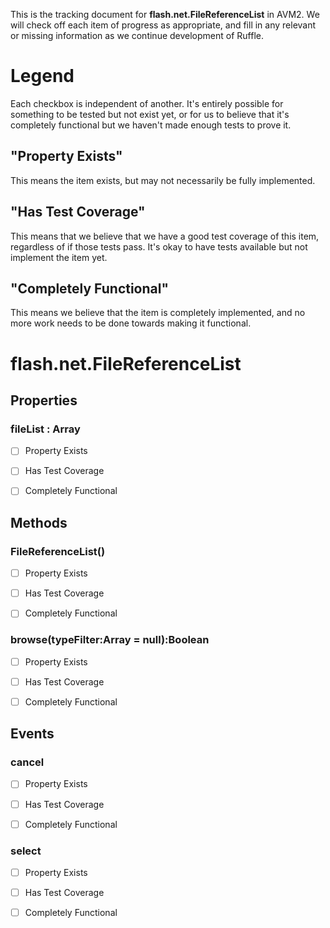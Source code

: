 This is the tracking document for **flash.net.FileReferenceList** in AVM2. We will check off each item of progress as appropriate, and fill in any relevant or missing information as we continue development of Ruffle.
# Legend

Each checkbox is independent of another. It's entirely possible for something to be tested but not exist yet, or for us to believe that it's completely functional but we haven't made enough tests to prove it.
## "Property Exists"

This means the item exists, but may not necessarily be fully implemented.
## "Has Test Coverage"

This means that we believe that we have a good test coverage of this item, regardless of if those tests pass. It's okay to have tests available but not implement the item yet.
## "Completely Functional"

This means we believe that the item is completely implemented, and no more work needs to be done towards making it functional.
# flash.net.FileReferenceList
## Properties
### fileList : Array

* [ ] Property Exists

* [ ] Has Test Coverage

* [ ] Completely Functional


## Methods
### FileReferenceList()

* [ ] Property Exists

* [ ] Has Test Coverage

* [ ] Completely Functional


### browse(typeFilter:Array = null):Boolean

* [ ] Property Exists

* [ ] Has Test Coverage

* [ ] Completely Functional


## Events
### cancel

* [ ] Property Exists

* [ ] Has Test Coverage

* [ ] Completely Functional


### select

* [ ] Property Exists

* [ ] Has Test Coverage

* [ ] Completely Functional